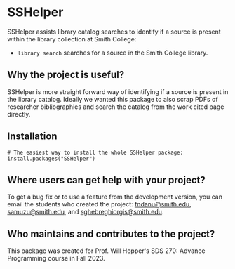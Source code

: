 # SSHelper
  SSHelper assists library catalog searches to identify if a source is present within the library collection at Smith College:
  * `library search` searches for a source in the Smith College library.

## Why the project is useful?
  SSHelper is more straight forward way of identifying if a source is present in the library catalog. 
  Ideally we wanted this package to also scrap PDFs of researcher bibliographies and search the catalog 
  from the work cited page directly.
  
## Installation
```{r, eval = FALSE}
# The easiest way to install the whole SSHelper package:
install.packages("SSHelper")
```

## Where users can get help with your project?
To get a bug fix or to use a feature from the development version, you can email 
the students who created the project: fndanu@smith.edu, samuzu@smith.edu, and sghebreghiorgis@smith.edu.

## Who maintains and contributes to the project?
This package was created for Prof. Will Hopper's SDS 270: Advance Programming course in Fall 2023.

